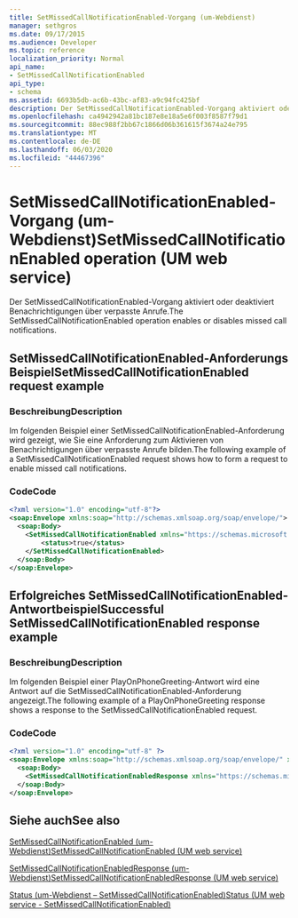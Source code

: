 ```yaml
---
title: SetMissedCallNotificationEnabled-Vorgang (um-Webdienst)
manager: sethgros
ms.date: 09/17/2015
ms.audience: Developer
ms.topic: reference
localization_priority: Normal
api_name:
- SetMissedCallNotificationEnabled
api_type:
- schema
ms.assetid: 6693b5db-ac6b-43bc-af83-a9c94fc425bf
description: Der SetMissedCallNotificationEnabled-Vorgang aktiviert oder deaktiviert Benachrichtigungen über verpasste Anrufe.
ms.openlocfilehash: ca4942942a81bc187e8e18a5e6f003f8587f79d1
ms.sourcegitcommit: 88ec988f2bb67c1866d06b361615f3674a24e795
ms.translationtype: MT
ms.contentlocale: de-DE
ms.lasthandoff: 06/03/2020
ms.locfileid: "44467396"
---
```

# <a name="setmissedcallnotificationenabled-operation-um-web-service"></a><span data-ttu-id="67994-103">SetMissedCallNotificationEnabled-Vorgang (um-Webdienst)</span><span class="sxs-lookup"><span data-stu-id="67994-103">SetMissedCallNotificationEnabled operation (UM web service)</span></span>

<span data-ttu-id="67994-104">Der SetMissedCallNotificationEnabled-Vorgang aktiviert oder deaktiviert Benachrichtigungen über verpasste Anrufe.</span><span class="sxs-lookup"><span data-stu-id="67994-104">The SetMissedCallNotificationEnabled operation enables or disables missed call notifications.</span></span>
  
## <a name="setmissedcallnotificationenabled-request-example"></a><span data-ttu-id="67994-105">SetMissedCallNotificationEnabled-Anforderungs Beispiel</span><span class="sxs-lookup"><span data-stu-id="67994-105">SetMissedCallNotificationEnabled request example</span></span>

### <a name="description"></a><span data-ttu-id="67994-106">Beschreibung</span><span class="sxs-lookup"><span data-stu-id="67994-106">Description</span></span>

<span data-ttu-id="67994-107">Im folgenden Beispiel einer SetMissedCallNotificationEnabled-Anforderung wird gezeigt, wie Sie eine Anforderung zum Aktivieren von Benachrichtigungen über verpasste Anrufe bilden.</span><span class="sxs-lookup"><span data-stu-id="67994-107">The following example of a SetMissedCallNotificationEnabled request shows how to form a request to enable missed call notifications.</span></span>
  
### <a name="code"></a><span data-ttu-id="67994-108">Code</span><span class="sxs-lookup"><span data-stu-id="67994-108">Code</span></span>

```XML
<?xml version="1.0" encoding="utf-8"?>
<soap:Envelope xmlns:soap="http://schemas.xmlsoap.org/soap/envelope/">
  <soap:Body>
    <SetMissedCallNotificationEnabled xmlns="https://schemas.microsoft.com/exchange/services/2006/messages">
        <status>true</status>
    </SetMissedCallNotificationEnabled>
  </soap:Body>
</soap:Envelope>
```

## <a name="successful-setmissedcallnotificationenabled-response-example"></a><span data-ttu-id="67994-109">Erfolgreiches SetMissedCallNotificationEnabled-Antwortbeispiel</span><span class="sxs-lookup"><span data-stu-id="67994-109">Successful SetMissedCallNotificationEnabled response example</span></span>

### <a name="description"></a><span data-ttu-id="67994-110">Beschreibung</span><span class="sxs-lookup"><span data-stu-id="67994-110">Description</span></span>

<span data-ttu-id="67994-111">Im folgenden Beispiel einer PlayOnPhoneGreeting-Antwort wird eine Antwort auf die SetMissedCallNotificationEnabled-Anforderung angezeigt.</span><span class="sxs-lookup"><span data-stu-id="67994-111">The following example of a PlayOnPhoneGreeting response shows a response to the SetMissedCallNotificationEnabled request.</span></span>
  
### <a name="code"></a><span data-ttu-id="67994-112">Code</span><span class="sxs-lookup"><span data-stu-id="67994-112">Code</span></span>

```XML
<?xml version="1.0" encoding="utf-8" ?> 
<soap:Envelope xmlns:soap="http://schemas.xmlsoap.org/soap/envelope/" xmlns:xsi="http://www.w3.org/2001/XMLSchema-instance" xmlns:xsd="http://www.w3.org/2001/XMLSchema">
  <soap:Body>
    <SetMissedCallNotificationEnabledResponse xmlns="https://schemas.microsoft.com/exchange/services/2006/messages" /> 
  </soap:Body>
</soap:Envelope>
```

## <a name="see-also"></a><span data-ttu-id="67994-113">Siehe auch</span><span class="sxs-lookup"><span data-stu-id="67994-113">See also</span></span>



[<span data-ttu-id="67994-114">SetMissedCallNotificationEnabled (um-Webdienst)</span><span class="sxs-lookup"><span data-stu-id="67994-114">SetMissedCallNotificationEnabled (UM web service)</span></span>](setmissedcallnotificationenabled-um-web-service.md)
  
[<span data-ttu-id="67994-115">SetMissedCallNotificationEnabledResponse (um-Webdienst)</span><span class="sxs-lookup"><span data-stu-id="67994-115">SetMissedCallNotificationEnabledResponse (UM web service)</span></span>](setmissedcallnotificationenabledresponse-um-web-service.md)
  
[<span data-ttu-id="67994-116">Status (um-Webdienst – SetMissedCallNotificationEnabled)</span><span class="sxs-lookup"><span data-stu-id="67994-116">Status (UM web service - SetMissedCallNotificationEnabled)</span></span>](status-um-web-servicesetmissedcallnotificationenabled.md)

